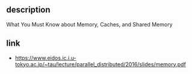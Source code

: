 ## description

What You Must Know about Memory, Caches, and Shared Memory

## link

- https://www.eidos.ic.i.u-tokyo.ac.jp/~tau/lecture/parallel_distributed/2016/slides/memory.pdf

